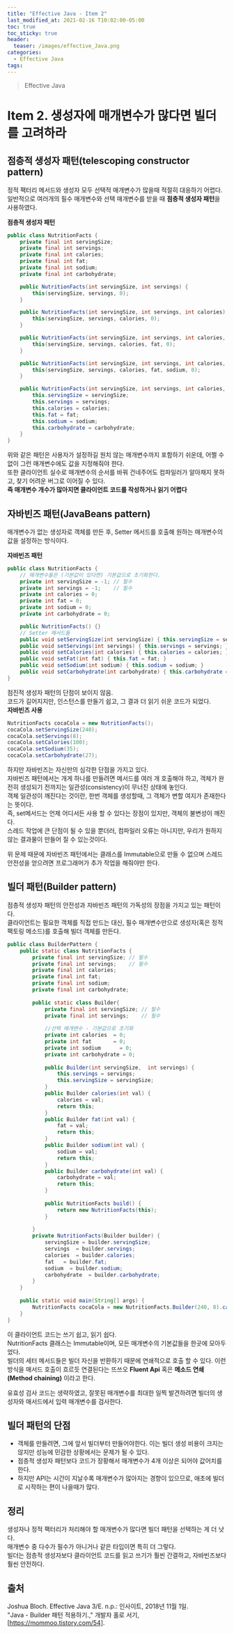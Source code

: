 ```yaml
---
title: "Effective Java - Item 2"
last_modified_at: 2021-02-16 T10:02:00-05:00
toc: true
toc_sticky: true
header:
  teaser: /images/effective_Java.png
categories: 
  - Effective Java
tags:
---
```


> Effective Java

Item 2. 생성자에 매개변수가 많다면 빌더를 고려하라
=============
 
## 점층적 생성자 패턴(telescoping constructor pattern)
정적 팩터리 메서드와 생성자 모두 선택적 매개변수가 많을때 적절히 대응하기 어렵다.  
일반적으로 여러개의 필수 매개변수와 선택 매개변수를 받을 때 **점층적 생성자 패턴**을 사용하였다.  

**점층적 생성자 패턴**  
```java
public class NutritionFacts {
    private final int servingSize;
    private final int servings;
    private final int calories;
    private final int fat;
    private final int sodium;
    private final int carbohydrate;

    public NutritionFacts(int servingSize, int servings) {
        this(servingSize, servings, 0);
    }

    public NutritionFacts(int servingSize, int servings, int calories) {
        this(servingSize, servings, calories, 0);
    }

    public NutritionFacts(int servingSize, int servings, int calories, int fat) {
        this(servingSize, servings, calories, fat, 0);
    }

    public NutritionFacts(int servingSize, int servings, int calories, int fat, int sodium) {
        this(servingSize, servings, calories, fat, sodium, 0);
    }

    public NutritionFacts(int servingSize, int servings, int calories, int fat, int sodium, int carbohydrate) {
        this.servingSize = servingSize;
        this.servings = servings;
        this.calories = calories;
        this.fat = fat;
        this.sodium = sodium;
        this.carbohydrate = carbohydrate;
    }
}
```
위와 같은 패턴은 사용자가 설정하길 원치 않는 매개변수까지 포함하기 쉬운데, 어쩔 수 없이 그런 매개변수에도 값을 지정해줘야 한다.  
또한 클라이언트 실수로 매개변수의 순서를 바꿔 건네주어도 컴파일러가 알아채지 못하고, 찾기 어려운 버그로 이어질 수 있다.  
**즉 매개변수 개수가 많아지면 클라이언트 코드를 작성하거나 읽기 어렵다**  

## 자바빈즈 패턴(JavaBeans pattern)
매개변수가 없는 생성자로 객체를 만든 후, Setter 메서드를 호출해 원하는 매개변수의 값을 설정하는 방식이다.  

**자바빈즈 패턴**
```java
public class NutritionFacts {
    // 매개변수들은 (기본값이 있다면) 기본값으로 초기화한다.
    private int servingSize = -1; // 필수
    private int servings = -1;    // 필수
    private int calories = 0;
    private int fat = 0;
    private int sodium = 0;
    private int carbohydrate = 0;

    public NutritionFacts() {}
    // Setter 매서드들
    public void setServingSize(int servingSize) { this.servingSize = servingSize; }
    public void setServings(int servings) { this.servings = servings; }
    public void setCalories(int calories) { this.calories = calories; }
    public void setFat(int fat) { this.fat = fat; }
    public void setSodium(int sodium) { this.sodium = sodium; }
    public void setCarbohydrate(int carbohydrate) { this.carbohydrate = carbohydrate;}
}
```
점진적 생성자 패턴의 단점이 보이지 않음.  
코드가 길어지지만, 인스턴스를 만들기 쉽고, 그 결과 더 읽기 쉬운 코드가 되었다.  
**자바빈즈 사용**
```java
NutritionFacts cocaCola = new NutritionFacts();
cocaCola.setServingSize(240);
cocaCola.setServings(8);
cocaCola.setCalories(100);
cocaCola.setSodium(35);
cocaCola.setCarbohydrate(27);
```
하지만 자바빈즈는 자신만의 심각한 단점을 가지고 있다.  
자바빈즈 패턴에서는 개게 하나를 만들려면 메서드를 여러 개 호출해야 하고, 객체가 완전히 생성되기 전까지는 일관성(consistency)이 무너진 상태에 놓인다.  
객체 일관성이 깨진다는 것이란, 한번 객체를 생성할때, 그 객체가 변할 여지가 존재한다는 뜻이다.  
즉, set메서드는 언제 어디서든 사용 할 수 있다는 장점이 있지만, 객체의 불변성이 깨진다.  
스레드 작업에 큰 단점이 될 수 있을 뿐더러, 컴파일러 오류는 아니지만, 우리가 원하지 않는 결과물이 만들어 질 수 있는것이다.  

위 문제 때문에 자바빈즈 패턴에서는 클래스를 Immutable으로 만들 수 없으며 스레드 안전성을 얻으려면 프로그래머가 추가 작업을 해줘야만 한다.  

## 빌더 패턴(Builder pattern)
점층적 생성자 패턴의 안전성과 자바빈즈 패턴의 가독성의 장점을 가지고 있는 패턴이다.  
클라이언트는 필요한 객체를 직접 만드는 대신, 필수 매개변수만으로 생성자(혹은 정적 팩토링 메소드)를 호출해 빌더 객체를 만든다.  

```java
public class BuilderPattern {
	public static class NutritionFacts { 
	    private final int servingSize; // 필수
	    private final int servings;    // 필수
	    private final int calories;
	    private final int fat;
	    private final int sodium;
	    private final int carbohydrate;
	    
	    public static class Builder{
	    	private final int servingSize; // 필수
		    private final int servings;    // 필수
		    
		    //선택 매개변수 - 기본값으로 초기화
		    private int calories  = 0;
		    private int fat       = 0;
		    private int sodium  	= 0;
		    private int carbohydrate = 0;
		    
		    public Builder(int servingSize,  int servings) {
		    	this.servings = servings;
		    	this.servingSize = servingSize;
		    }
		    public Builder calories(int val) {
		    	calories = val;
		    	return this;
		    }
		    public Builder fat(int val) {
		    	fat = val;
		    	return this;
		    }
		    public Builder sodium(int val) {
		    	sodium = val;
		    	return this;
		    }
		    public Builder carbohydrate(int val) {
		    	carbohydrate = val;
		    	return this;
		    }
		    
		    public NutritionFacts build() {
		    	return new NutritionFacts(this);
		    }
   
	    }
	    private NutritionFacts(Builder builder) {
	    	servingSize = builder.servingSize;
	    	servings  = builder.servings;
	    	calories  = builder.calories;
	    	fat   = builder.fat;
	    	sodium  = builder.sodium;
	    	carbohydrate  = builder.carbohydrate;
	    }
	}
	
	public static void main(String[] args) {
		NutritionFacts cocaCola = new NutritionFacts.Builder(240, 8).calories(100).sodium(35).carbohydrate(27).build();
	}
}
```
이 클라이언트 코드는 쓰기 쉽고, 읽기 쉽다.  
NutritionFacts 클래스는 Immutable이며, 모든 매개변수의 기본값들을 한곳에 모아두었다.  
빌더의 세터 메서드들은 빌더 자신을 반환하기 때문에 연쇄적으로 호출 할 수 있다. 
이런 방식을 매서드 호출이 흐르듯 연결된다는 뜨쓰오 **Fluent Api** 혹은 **메소드 연쇄(Method chaining)** 이라고 한다.  

유효성 검사 코드는 생략하였고, 잘못된 매개변수를 최대한 일찍 발견하려면 빌더의 생성자와 매서드에서 입력 매개변수를 검사한다.  

## 빌더 패턴의 단점
* 객체를 만들려면, 그에 앞서 빌더부터 만들어야한다. 이는 빌더 생성 비용이 크지는 않지만 성능에 민감한 상황에서는 문제가 될 수 있다.  
* 점층적 생성자 패턴보다 코드가 장황해서 매개변수가 4개 이상은 되어야 값어치를 한다.  
* 하지만 API는 시간이 지날수록 매개변수가 많아지는 경향이 있으므로, 애초에 빌더로 시작하는 편이 나을때가 많다.  

## 정리
생성자나 정적 팩터리가 처리해야 할 매개변수가 많다면 빌더 패턴을 선택하는 게 더 낫다.  
매개변수 중 다수가 필수가 아니거나 같은 타입이면 특히 더 그렇다.  
빌더는 점층적 생성자보다 클라이언트 코드를 읽고 쓰기가 훨씬 간결하고, 자바빈즈보다 훨씬 안전하다.  

## 출처
Joshua Bloch. Effective Java 3/E. n.p.: 인사이트, 2018년 11월 1일.  
"Java - Builder 패턴 적용하기.," 개발자 홀로 서기, [https://mommoo.tistory.com/54].

